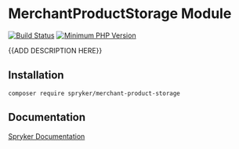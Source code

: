 # MerchantProductStorage Module
[![Build Status](https://travis-ci.org/spryker/merchant-product-storage.svg)](https://travis-ci.org/spryker/merchant-product-storage)
[![Minimum PHP Version](https://img.shields.io/badge/php-%3E%3D%207.2-8892BF.svg)](https://php.net/)

{{ADD DESCRIPTION HERE}}

## Installation

```
composer require spryker/merchant-product-storage
```

## Documentation

[Spryker Documentation](https://academy.spryker.com/developing_with_spryker/module_guide/modules.html)
